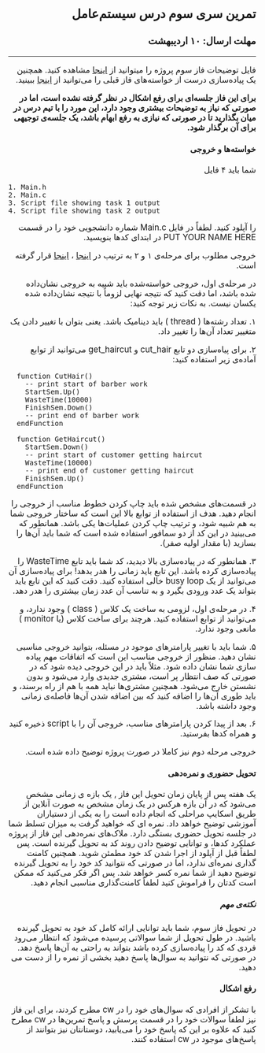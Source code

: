 <style>
@import url('https://fonts.googleapis.com/css2?family=Lateef&display=swap');
</style>

<div dir="rtl" style="font-family: 'Lateef', -apple-system,BlinkMacSystemFont,'Segoe UI',Helvetica,Arial,sans-serif,'Apple Color Emoji','Segoe UI Emoji','Segoe UI Symbol', cursive;font-size:1.2em" markdown="1">

## تمرین سری سوم درس سیستم‌عامل
### مهلت ارسال: ۱۰ اردیبهشت

----

فایل توضیحات فاز سوم پروژه را میتوانید از
[اینجا](/OSProject/p3/proj3.pdf) 
مشاهده کنید. همچنین یک پیاده‌سازی درست از خواسته‌های فاز قبلی را می‌توانید از 
[اینجا](/OSProject/p3/Proj2Sol.pdf)
ببینید.

**برای این فاز جلسه‌ای برای رفع اشکال در نظر گرفته نشده است، اما در صورتی که نیاز به توضیحات بیشتری وجود دارد، این مورد را با تیم درس در میان بگذارید تا در صورتی که نیازی به رفع ابهام باشد، یک جلسه‌ی توجیهی برای آن برگذار شود.** 


#### خواسته‌ها و خروجی

شما باید ۴ فایل 

<div dir="ltr" markdown="1">

```
1. Main.h
2. Main.c
3. Script file showing task 1 output
4. Script file showing task 2 output
```
</div>

را آپلود کنید. لطفاً در فایل 
Main.c
شماره دانشجویی خود را در قسمت 
PUT YOUR NAME HERE
در ابتدای کدها بنویسید.

خروجی مطلوب برای مرحله‌ی ۱ و ۲ به ترتیب در 
[اینجا](/OSProject/p3/DesiredOutput1.pdf)
،
[اینجا](/OSProject/p3/DesiredOutput2.pdf)
قرار گرفته است.

در مرحله‌ی اول، خروجی خواسته‌شده باید شبیه به خروجی نشان‌داده شده باشد، اما دقت کنید که نتیجه نهایی لزوماً با نتیجه نشان‌داده شده یکسان نیست. به نکات زیر توجه کنید:

۱.
 تعداد رشته‌ها
 (
 thread
 )
 باید دینامیک باشد. یعنی بتوان با تغییر دادن یک متغییر تعداد آن‌ها را تغییر داد.

۲.
برای پیاه‌سازی دو تابع 
cut_hair
و
get_haircut
می‌توانید از توابع آماده‌ی زیر استفاده کنید:

<div dir="ltr" markdown="1">

```
  function CutHair()
    -- print start of barber work
    StartSem.Up()
    WasteTime(10000)
    FinishSem.Down()
    -- print end of barber work
  endFunction

  function GetHaircut()
    StartSem.Down()
    -- print start of customer getting haircut
    WasteTime(10000)
    -- print end of customer getting haircut
    FinishSem.Up()
  endFunction

```
</div>
در قسمت‌های مشخص شده باید چاپ کردن خطوط مناسب از خروجی را انجام دهید. هدف از استفاده از توابع بالا این است که ساختار خروجی شما به هم شبیه شود، و ترتیب چاپ کردن عملیات‌ها یکی باشد. همانطور که می‌بینید در این کد از دو سمافور استفاده شده است که شما باید آن‌ها را بسازید (با مقدار اولیه صفر).

۳.
همانطور که در پیاده‌سازی بالا دیدید، کد شما باید تابع
WasteTime 
را پیاده‌سازی کرده باشد. این تابع باید زمانی را هدر بدهد! برای پیاده‌سازی آن می‌توانید از یک
busy loop
خالی استفاده کنید. دقت کنید که این تابع باید بتواند یک عدد ورودی بگیرد و به تناسب آن عدد زمان بیشتری را هدر دهد. 

۴.
در مرحله‌ی اول، لزومی به ساخت یک کلاس 
(
    class
)
وجود ندارد، و می‌توانید از توابع استفاده کنید. هرچند برای ساخت کلاس (یا 
monitor 
) 
مانعی وجود ندارد.

۵.
شما باید با تغییر پارامتر‌های موجود در مسئله، بتوانید خروجی مناسبی نشان دهید. منظور از خروجی مناسب این است که اتفاقات مهم پیاده سازی شما نشان داده شود. مثلاً باید در این خروجی دیده شود که در صورتی که صف انتظار پر است، مشتری جدیدی وارد می‌شود و بدون نشستن خارج می‌شود. همچنین مشتری‌ها نباید همه با هم از راه برسند، و باید طوری آن‌ها را اضافه کنید که بین اضافه شدن آن‌ها فاصله‌ی زمانی وجود داشته باشد.

۶.
بعد از پیدا کردن پارامتر‌های مناسب، خروجی آن را با 
script
ذخیره کنید و همراه کدها بفرستید.


خروجی مرحله دوم نیز کاملا در صورت پروژه توضیح داده شده است. 


#### تحویل حضوری و نمره‌دهی

یک هفته پس از پایان زمان تحویل این فاز , یک بازه ی زمانی مشخص می‌شود که در آن بازه هرکس در یک زمان مشخص به صورت آنلاین از طریق اسکایپ مراحلی که انجام داده است را به یکی از دستیاران آموزشی توضیح خواهد داد. نمره ای که خواهید گرفت به میزان تسلط شما در جلسه تحویل حضوری بستگی دارد. ملاک‌های نمره‌دهی این فاز از پروژه عملکرد کدها، و توانایی توضیح دادن روند کد به تحویل گیرنده است. پس لطفاً قبل از آپلود از اجرا شدن کد خود مطمئن شوید. همچنین کامنت گذاری نمره‌ای ندارد، اما در صورتی که نتوانید کد خود را به تحویل گیرنده توضیح دهید از شما نمره کسر خواهد شد. پس اگر فکر می‌کنید که ممکن است کدتان را فراموش کنید لطفاً کامنت‌گذاری مناسبی انجام دهید.

##### نکته‌ی مهم

 در تحویل فاز سوم، شما باید توانایی ارائه کامل کد خود به تحویل گیرنده باشید. در طول تحویل از شما سوالاتی پرسیده می‌شود که انتظار می‌رود فردی که کد را پیاده‌سازی کرده باشد بتواند به راحتی به آن‌ها پاسخ دهد. در صورتی که نتوانید به سوال‌ها پاسخ دهید بخشی از نمره را از دست می دهید.  

#### رفع اشکال

با تشکر از افرادی که سوال‌های خود را در
cw
مطرح کردند، برای این فاز نیز لطفاً‌ سوالات خود را در قسمت پرسش و پاسخ تمرین‌ها در 
cw
مطرح کنید که علاوه بر این که پاسخ خود را می‌یابید، دوستانتان نیز بتوانند از پاسخ‌های موجود در 
cw 
استفاده کنند.
 
</div>